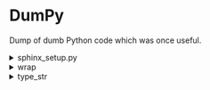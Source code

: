 # DumPy

Dump of dumb Python code which was once useful.

<details>
<summary>sphinx_setup.py</summary>

This script automatically sets up [Sphinx](https://www.sphinx-doc.org/en/master/)
documentation in a style that's to my liking. My preferences are:
  * Separate source and build directories, because this structure is the one which the
    Read the Docs builder
    [assumes](https://docs.readthedocs.io/en/stable/tutorial/#preparing-your-project-on-github)
  * No "Submodule ..." or "Subpackage ..." headers, as these should be abstracted to the
    user
  * The code `[source]` button should link to the code in GitHub
      * I'm surprised at how much Googling (and some slightly unsuccessful ChatGPT-ing)
        I had to do to find a robust but bit-sized implementation of this. Big thanks to
        [this GitHub
        comment](https://github.com/readthedocs/sphinx-autoapi/issues/202#issuecomment-907582382)
  * Arguments in function signatures should be separated by newlines
  * Use the [PyData Sphinx
    Theme](https://pydata-sphinx-theme.readthedocs.io/en/stable/index.html)
  * Use [NumPy
    docstrings](https://www.sphinx-doc.org/en/master/usage/extensions/napoleon.html).
    The default style is less readable as a developer and as a user (when I just wanna
    hover the code instead of opening up the documentation in my browser)
  * Use the `{package}.rst` file in the index, drop `modules.rst`.

Modify the global variables at the top of the script. Use at your own risk.
</details>


<details>
<summary>wrap</summary>

Decorators which automate some things about docstrings and function annotations. They
dynamically modify the function's `__doc__` and `__annotations__` attributes, so static
code analyzers unfortunately won't reflect the modifications. After using these
decorators, I realized that I like being able to rely on docstrings that static code
analyzers show me. I assume other users do to. So I opted for copy-pasting parts of
docstrings instead of using these automations.
</details>


<details>
<summary>type_str</summary>

Calling `.info()` or `.dtypes` on a dataframe is a typical step before starting any data
analysis. But the outputs can be uninformative for data pulled from Postgres. Arrays are
converted to lists, and JSONBs are converted to dictionaries. These get the
uninformative type `object` when pandas checks data types.

`type_str` gives accurate and more precise data types in the style of type hints. Use it
by running `df.apply(type_str)` in place of `df.dtypes`. You can actually use it to peek
into any opaque iterable. But note that `type_str` works recursively and scales poorly,
so maybe don't use it production :-)
</details>
